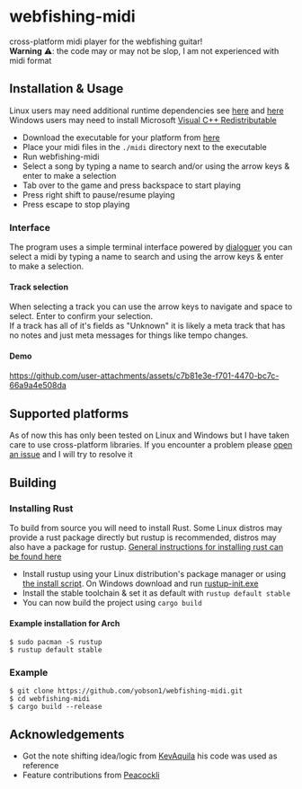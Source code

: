 # webfishing-midi
cross-platform midi player for the webfishing guitar!\
**Warning** ⚠️: the code may or may not be slop, I am not experienced with midi format

## Installation & Usage
Linux users may need additional runtime dependencies see [here](https://github.com/enigo-rs/enigo?tab=readme-ov-file#runtime-dependencies) and [here](https://github.com/nashaofu/xcap/?tab=readme-ov-file#linux-system-requirements)\
Windows users may need to install Microsoft [Visual C++ Redistributable](https://aka.ms/vs/17/release/vc_redist.x64.exe)
- Download the executable for your platform from [here](https://github.com/yobson1/webfishing-midi/releases)
- Place your midi files in the `./midi` directory next to the executable
- Run webfishing-midi
- Select a song by typing a name to search and/or using the arrow keys & enter to make a selection
- Tab over to the game and press backspace to start playing
- Press right shift to pause/resume playing
- Press escape to stop playing

### Interface
The program uses a simple terminal interface powered by [dialoguer](https://github.com/console-rs/dialoguer) you can select a midi by typing a name to search and using the arrow keys & enter to make a selection.

#### Track selection
When selecting a track you can use the arrow keys to navigate and space to select. Enter to confirm your selection.\
If a track has all of it's fields as "Unknown" it is likely a meta track that has no notes and just meta messages for things like tempo changes.

#### Demo
https://github.com/user-attachments/assets/c7b81e3e-f701-4470-bc7c-66a9a4e508da

## Supported platforms
As of now this has only been tested on Linux and Windows but I have taken care to use cross-platform libraries. If you encounter a problem please [open an issue](https://github.com/yobson1/webfishing-midi/issues) and I will try to resolve it

## Building
### Installing Rust
To build from source you will need to install Rust. Some Linux distros may provide a rust package directly but rustup is recommended, distros may also have a package for rustup.
[General instructions for installing rust can be found here](https://www.rust-lang.org/tools/install)

- Install rustup using your Linux distribution's package manager or using [the install script](https://rustup.rs/). On Windows download and run [rustup-init.exe](https://rustup.rs/)
- Install the stable toolchain & set it as default with `rustup default stable`
- You can now build the project using `cargo build`

#### Example installation for Arch
```
$ sudo pacman -S rustup
$ rustup default stable
```

### Example
```
$ git clone https://github.com/yobson1/webfishing-midi.git
$ cd webfishing-midi
$ cargo build --release
```

## Acknowledgements
- Got the note shifting idea/logic from [KevAquila](https://github.com/KevAquila/WEBFISHING-Guitar-Player) his code was used as reference
- Feature contributions from [Peacockli](https://github.com/Peacockli/webfishing-midi)
